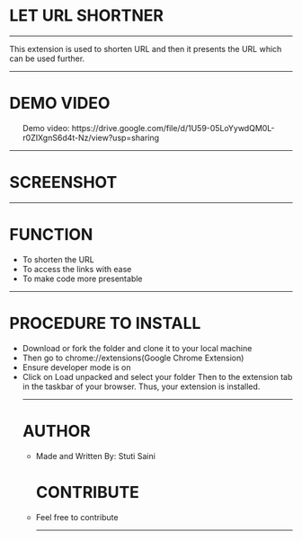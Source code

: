 <h1> LET URL SHORTNER </h1>
<hr/>
<p> This extension is used to shorten URL and then it presents the URL which can be used further. </p>

<hr/>

<h1> DEMO VIDEO </h1>
<ul> Demo video: https://drive.google.com/file/d/1U59-05LoYywdQM0L-r0ZIXgnS6d4t-Nz/view?usp=sharing </ul>
<hr/>

<h1> SCREENSHOT </h1>

<hr/>

<h1>FUNCTION </h1>
<ul>
  <li>To shorten the URL</li>
  <li>To access the links with ease</li>
  <li>To make code more presentable </li>
 </ul>
 <hr/>
 
<h1>PROCEDURE TO INSTALL</h1>
<ul>
 <li>Download or fork the folder and clone it to your local machine</li>
 <li>Then go to chrome://extensions(Google Chrome Extension) </li>
 <li>Ensure developer mode is on</li>
 <li>Click on Load unpacked and select your folder</li.
 <li> Then to the extension tab in the taskbar of your browser. Thus, your extension is installed. </li>
  
  <hr/>
  
 <h1> AUTHOR </h1>
 <ul>
 <li>Made and Written By: Stuti Saini</li.
  <hr/>
  
 <h1>CONTRIBUTE</h1>
 <li>Feel free to contribute</li>
  <hr/>
  
   
